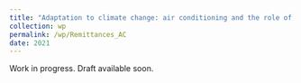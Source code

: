 ```yaml
---
title: "Adaptation to climate change: air conditioning and the role of remittances"
collection: wp
permalink: /wp/Remittances_AC
date: 2021
---
```


Work in progress. Draft available soon.